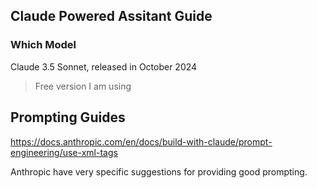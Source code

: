 ## Claude Powered Assitant Guide

### Which Model

Claude 3.5 Sonnet, released in October 2024

> Free version I am using

## Prompting Guides

https://docs.anthropic.com/en/docs/build-with-claude/prompt-engineering/use-xml-tags

Anthropic have very specific suggestions for providing good prompting.